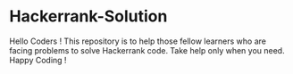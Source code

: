 # Hackerrank-Solution
Hello Coders ! This repository is to help those fellow learners who are facing problems to solve Hackerrank code. Take help only when you need. Happy Coding !
